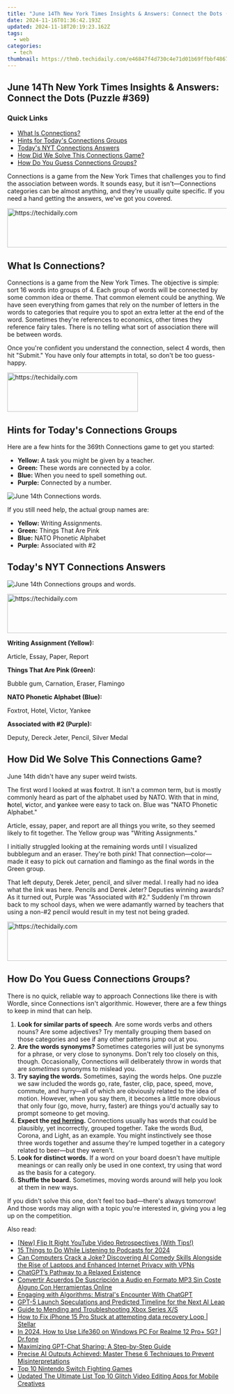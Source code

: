 ```yaml
---
title: "June 14Th New York Times Insights & Answers: Connect the Dots (Puzzle #369)"
date: 2024-11-16T01:36:42.193Z
updated: 2024-11-18T20:19:23.162Z
tags:
  - web
categories:
  - tech
thumbnail: https://thmb.techidaily.com/e46847f4d730c4e71d01b69ffbbf4867ec32380919d66b5ed5af5b5df6bd28ce.jpg
---
```


## June 14Th New York Times Insights & Answers: Connect the Dots (Puzzle #369)

### Quick Links

* [What Is Connections?](https://video-screen-grab.techidaily.com/scheduling-success-a-step-by-step-approach-to-google-meets-for-2024/)
* [Hints for Today's Connections Groups](https://android-location-track.techidaily.com/how-to-detect-and-remove-spyware-on-realme-11-proplus-drfone-by-drfone-virtual-android/)
* [Today's NYT Connections Answers](https://extra-hints.techidaily.com/updated-beneath-blue-waves-expert-tips-for-creating-stunning-underwater-footage-using-gopro/)
* [How Did We Solve This Connections Game?](https://article-posts.techidaily.com/updated-in-2024-instagram-story-mastery-controlling-your-video-speed/)
* [How Do You Guess Connections Groups?](https://remote-screen-capture.techidaily.com/updated-in-2024-essential-guide-the-best-no-money-recording-software/)

 Connections is a game from the New York Times that challenges you to find the association between words. It sounds easy, but it isn't—Connections categories can be almost anything, and they're usually quite specific. If you need a hand getting the answers, we've got you covered.

<!-- affiliate ads begin -->
<a href="https://appsumo.8odi.net/c/5597632/2118326/7443" target="_top" id="2118326">
  <img src="//a.impactradius-go.com/display-ad/7443-2118326" border="0" alt="https://techidaily.com" width="728" height="90"/>
</a>
<img height="0" width="0" src="https://appsumo.8odi.net/i/5597632/2118326/7443" style="position:absolute;visibility:hidden;" border="0" />
<!-- affiliate ads end -->

##  What Is Connections?

 Connections is a game from the New York Times. The objective is simple: sort 16 words into groups of 4\. Each group of words will be connected by some common idea or theme. That common element could be anything. We have seen everything from games that rely on the number of letters in the words to categories that require you to spot an extra letter at the end of the word. Sometimes they're references to economics, other times they reference fairy tales. There is no telling what sort of association there will be between words.

 Once you're confident you understand the connection, select 4 words, then hit "Submit." You have only four attempts in total, so don't be too guess-happy.

<!-- affiliate ads begin -->
<a href="https://laganoo.pxf.io/c/5597632/1484945/16446" target="_top" id="1484945">
  <img src="//a.impactradius-go.com/display-ad/16446-1484945" border="0" alt="https://techidaily.com" width="300" height="90"/>
</a>
<img height="0" width="0" src="https://laganoo.pxf.io/i/5597632/1484945/16446" style="position:absolute;visibility:hidden;" border="0" />
<!-- affiliate ads end -->

##  Hints for Today's Connections Groups

 Here are a few hints for the 369th Connections game to get you started:

* **Yellow:** A task you might be given by a teacher.
* **Green:** These words are connected by a color.
* **Blue:** When you need to spell something out.
* **Purple:** Connected by a number.

![June 14th Connections words.](https://static1.howtogeekimages.com/wordpress/wp-content/uploads/2024/06/june-14th-connections.png) 

 If you still need help, the actual group names are:

* **Yellow:** Writing Assignments.
* **Green:** Things That Are Pink
* **Blue:** NATO Phonetic Alphabet
* **Purple:** Associated with #2

##  Today's NYT Connections Answers

![June 14th Connections groups and words.](https://static1.howtogeekimages.com/wordpress/wp-content/uploads/2024/06/june-14th-connections-filled.png) 

<!-- affiliate ads begin -->
<a href="https://appsumo.8odi.net/c/5597632/2151870/7443" target="_top" id="2151870">
  <img src="//a.impactradius-go.com/display-ad/7443-2151870" border="0" alt="https://techidaily.com" width="728" height="90"/>
</a>
<img height="0" width="0" src="https://appsumo.8odi.net/i/5597632/2151870/7443" style="position:absolute;visibility:hidden;" border="0" />
<!-- affiliate ads end -->

**Writing Assignment (Yellow):** 

 Article, Essay, Paper, Report

**Things That Are Pink (Green):** 

 Bubble gum, Carnation, Eraser, Flamingo

**NATO Phonetic Alphabet (Blue):** 

 Foxtrot, Hotel, Victor, Yankee

**Associated with #2 (Purple):** 

 Deputy, Dereck Jeter, Pencil, Silver Medal

##  How Did We Solve This Connections Game?

 June 14th didn't have any super weird twists.

 The first word I looked at was **f**oxtrot. It isn't a common term, but is mostly commonly heard as part of the alphabet used by NATO. With that in mind, **h**otel, **v**ictor, and **y**ankee were easy to tack on. Blue was "NATO Phonetic Alphabet."

 Article, essay, paper, and report are all things you write, so they seemed likely to fit together. The Yellow group was "Writing Assignments."

 I initially struggled looking at the remaining words until I visualized bubblegum and an eraser. They're both pink! That connection—color—made it easy to pick out carnation and flamingo as the final words in the Green group.

 That left deputy, Derek Jeter, pencil, and silver medal. I really had no idea what the link was here. Pencils and Derek Jeter? Deputies winning awards? As it turned out, Purple was "Associated with #2." Suddenly I'm thrown back to my school days, when we were adamantly warned by teachers that using a non-#2 pencil would result in my test not being graded.

<!-- affiliate ads begin -->
<a href="https://aligracehair.sjv.io/c/5597632/1934292/19272" target="_top" id="1934292">
  <img src="//a.impactradius-go.com/display-ad/19272-1934292" border="0" alt="https://techidaily.com" width="728" height="90"/>
</a>
<img height="0" width="0" src="https://aligracehair.sjv.io/i/5597632/1934292/19272" style="position:absolute;visibility:hidden;" border="0" />
<!-- affiliate ads end -->

##  How Do You Guess Connections Groups?

 There is no quick, reliable way to approach Connections like there is with Wordle, since Connections isn't algorithmic. However, there are a few things to keep in mind that can help.

1. **Look for similar parts of speech**. Are some words verbs and others nouns? Are some adjectives? Try mentally grouping them based on those categories and see if any other patterns jump out at you.
2. **Are the words synonyms?** Sometimes categories will just be synonyms for a phrase, or very close to synonyms. Don't rely too closely on this, though. Occasionally, Connections will deliberately throw in words that are _sometimes_ synonyms to mislead you.
3. **Try saying the words.** Sometimes, saying the words helps. One puzzle we saw included the words go, rate, faster, clip, pace, speed, move, commute, and hurry—all of which are obviously related to the idea of motion. However, when you say them, it becomes a little more obvious that only four (go, move, hurry, faster) are things you'd actually say to prompt someone to get moving.
4. **Expect the [red herring](https://www.merriam-webster.com/dictionary/red%20herring).** Connections usually has words that could be plausibly, yet incorrectly, grouped together. Take the words Bud, Corona, and Light, as an example. You might instinctively see those three words together and assume they're lumped together in a category related to beer—but they weren't.
5. **Look for distinct words.** If a word on your board doesn't have multiple meanings or can really only be used in one context, try using that word as the basis for a category.
6. **Shuffle the board.** Sometimes, moving words around will help you look at them in new ways.

 If you didn't solve this one, don't feel too bad—there's always tomorrow! And those words may align with a topic you're interested in, giving you a leg up on the competition.

<ins class="adsbygoogle"
     style="display:block"
     data-ad-format="autorelaxed"
     data-ad-client="ca-pub-7571918770474297"
     data-ad-slot="1223367746"></ins>

<ins class="adsbygoogle"
     style="display:block"
     data-ad-client="ca-pub-7571918770474297"
     data-ad-slot="8358498916"
     data-ad-format="auto"
     data-full-width-responsive="true"></ins>

<span class="atpl-alsoreadstyle">Also read:</span>
<div><ul>
<li><a href="https://youtube-docs.techidaily.com/lip-it-right-youtube-video-retrospectives-with-tips/"><u>[New] Flip It Right YouTube Video Retrospectives (With Tips!)</u></a></li>
<li><a href="https://some-skills.techidaily.com/15-things-to-do-while-listening-to-podcasts-for-2024/"><u>15 Things to Do While Listening to Podcasts for 2024</u></a></li>
<li><a href="https://tech-haven.techidaily.com/can-computers-crack-a-joke-discovering-ai-comedy-skills-alongside-the-rise-of-laptops-and-enhanced-internet-privacy-with-vpns/"><u>Can Computers Crack a Joke? Discovering AI Comedy Skills Alongside the Rise of Laptops and Enhanced Internet Privacy with VPNs</u></a></li>
<li><a href="https://tech-haven.techidaily.com/chatgpts-pathway-to-a-relaxed-existence/"><u>ChatGPT’s Pathway to a Relaxed Existence</u></a></li>
<li><a href="https://win-forum.techidaily.com/convertir-acuerdos-de-suscripcion-a-audio-en-formato-mp3-sin-coste-alguno-con-herramientas-online/"><u>Convertir Acuerdos De Suscripción a Audio en Formato MP3 Sin Coste Alguno Con Herramientas Online</u></a></li>
<li><a href="https://tech-haven.techidaily.com/engaging-with-algorithms-mistrals-encounter-with-chatgpt/"><u>Engaging with Algorithms: Mistral's Encounter With ChatGPT</u></a></li>
<li><a href="https://tech-haven.techidaily.com/gpt-5-launch-speculations-and-predicted-timeline-for-the-next-ai-leap/"><u>GPT-5 Launch Speculations and Predicted Timeline for the Next AI Leap</u></a></li>
<li><a href="https://games-able.techidaily.com/guide-to-mending-and-troubleshooting-xbox-series-xs/"><u>Guide to Mending and Troubleshooting Xbox Series X/S</u></a></li>
<li><a href="https://blog-min.techidaily.com/how-to-fix-iphone-15-pro-stuck-at-attempting-data-recovery-loop-stellar-by-stellar-data-recovery-ios-iphone-data-recovery/"><u>How to Fix iPhone 15 Pro Stuck at attempting data recovery Loop | Stellar</u></a></li>
<li><a href="https://phone-solutions.techidaily.com/in-2024-how-to-use-life360-on-windows-pc-for-realme-12-proplus-5g-drfone-by-drfone-virtual-android/"><u>In 2024, How to Use Life360 on Windows PC For Realme 12 Pro+ 5G? | Dr.fone</u></a></li>
<li><a href="https://tech-hub.techidaily.com/maximizing-gpt-chat-sharing-a-step-by-step-guide/"><u>Maximizing GPT-Chat Sharing: A Step-by-Step Guide</u></a></li>
<li><a href="https://tech-haven.techidaily.com/precise-ai-outputs-achieved-master-these-6-techniques-to-prevent-misinterpretations/"><u>Precise AI Outputs Achieved: Master These 6 Techniques to Prevent Misinterpretations</u></a></li>
<li><a href="https://video-screen-grab.techidaily.com/top-10-nintendo-switch-fighting-games/"><u>Top 10 Nintendo Switch Fighting Games</u></a></li>
<li><a href="https://video-content-creator.techidaily.com/updated-the-ultimate-list-top-10-glitch-video-editing-apps-for-mobile-creatives/"><u>Updated The Ultimate List Top 10 Glitch Video Editing Apps for Mobile Creatives</u></a></li>
</ul></div>

